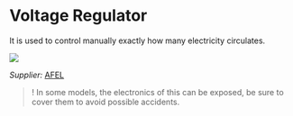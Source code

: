 # Voltage Regulator
It is used to control manually exactly how many electricity circulates. 

![](../../images/voltageregulator.jpg)

_Supplier:_ [AFEL](https://afel.cl/producto/regulador-de-voltaje-step-down-dc-dc-lm2596-con-voltimetro/)

>! In some models, the electronics of this can be exposed, be sure to cover them to avoid possible accidents.